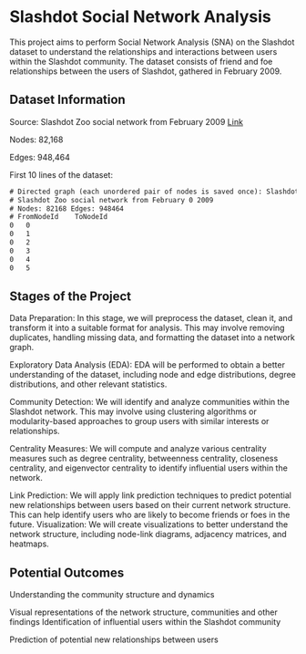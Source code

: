 # Slashdot Social Network Analysis
This project aims to perform Social Network Analysis (SNA) on the Slashdot dataset to understand the relationships and interactions between users within the Slashdot community. The dataset consists of friend and foe relationships between the users of Slashdot, gathered in February 2009.


## Dataset Information

Source: Slashdot Zoo social network from February 2009 [Link](https://snap.stanford.edu/data/soc-Slashdot0902.html)

Nodes: 82,168

Edges: 948,464

First 10 lines of the dataset:
```txt
# Directed graph (each unordered pair of nodes is saved once): Slashdot0902.txt 
# Slashdot Zoo social network from February 0 2009
# Nodes: 82168 Edges: 948464
# FromNodeId	ToNodeId
0	0
0	1
0	2
0	3
0	4
0	5
```


## Stages of the Project

Data Preparation: In this stage, we will preprocess the dataset, clean it, and transform it into a suitable format for analysis. This may involve removing duplicates, handling missing data, and formatting the dataset into a network graph.

Exploratory Data Analysis (EDA): EDA will be performed to obtain a better understanding of the dataset, including node and edge distributions, degree distributions, and other relevant statistics.

Community Detection: We will identify and analyze communities within the Slashdot network. This may involve using clustering algorithms or modularity-based approaches to group users with similar interests or relationships.

Centrality Measures: We will compute and analyze various centrality measures such as degree centrality, betweenness centrality, closeness centrality, and eigenvector centrality to identify influential users within the network.

Link Prediction: We will apply link prediction techniques to predict potential new relationships between users based on their current network structure. This can help identify users who are likely to become friends or foes in the future.
Visualization: We will create visualizations to better understand the network structure, including node-link diagrams, adjacency matrices, and heatmaps.

## Potential Outcomes

Understanding the community structure and dynamics

Visual representations of the network structure, communities and other findings
Identification of influential users within the Slashdot community

Prediction of potential new relationships between users
